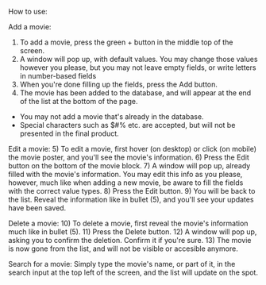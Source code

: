 ﻿How to use:

Add a movie:
1) To add a movie, press the green + button in the middle top of the screen.
2) A window will pop up, with default values. You may change those values however you please, but you may not leave empty fields, or write letters in number-based fields
3) When you're done filling up the fields, press the Add button. 
4) The movie has been added to the database, and will appear at the end of the list at the bottom of the page.

* You may not add a movie that's already in the database.
* Special characters such as $#% etc. are accepted, but will not be presented in the final product.

Edit a movie:
5) To edit a movie, first hover (on desktop) or click (on mobile) the movie poster, and you'll see the movie's information.
6) Press the Edit button on the bottom of the movie block.
7) A window will pop up, already filled with the movie's information. You may edit this info as you please, however, much like when adding a new movie, be aware to fill the fields with the correct value types.
8) Press the Edit button.
9) You will be back to the list. Reveal the information like in bullet (5), and you'll see your updates have been saved.

Delete a movie:
10) To delete a movie, first reveal the movie's information much like in bullet (5).
11) Press the Delete button.
12) A window will pop up, asking you to confirm the deletion. Confirm it if you're sure.
13) The movie is now gone from the list, and will not be visible or accesible anymore.

Search for a movie:
Simply type the movie's name, or part of it, in the search input at the top left of the screen, and the list will update on the spot.